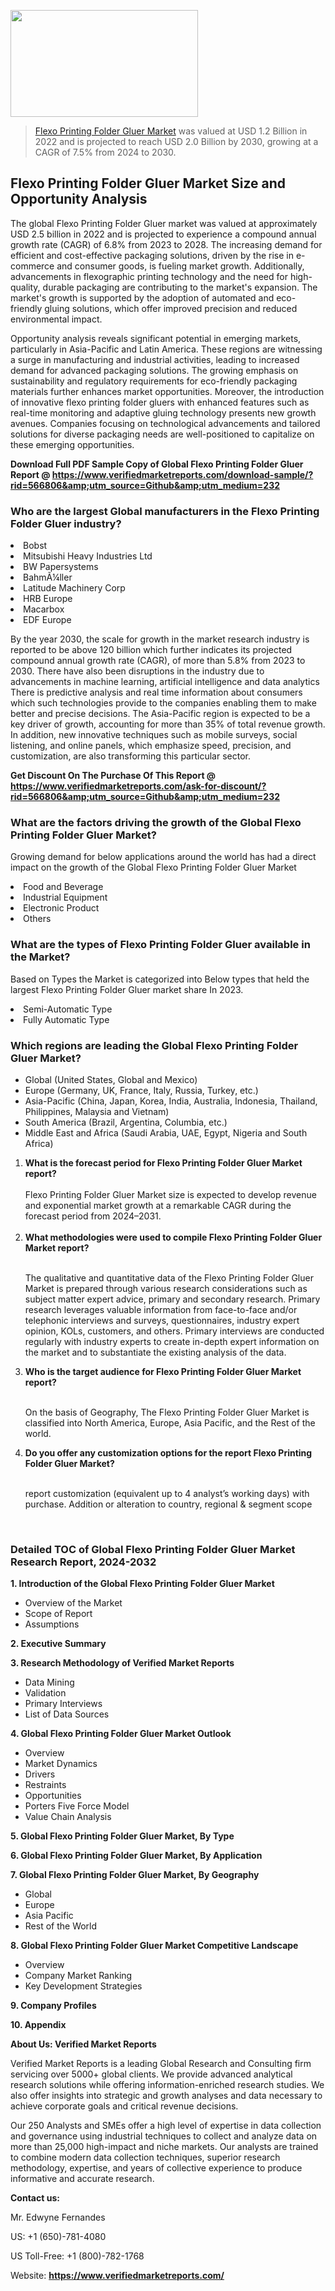 
<img src="https://ffe5etoiles.com/wp-content/uploads/2024/12/MST1-300x171.png" alt="" width="300" height="171" class="alignnone size-medium wp-image-20088" /><blockquote><p><p><a href="https://www.verifiedmarketreports.com/download-sample/?rid=566806&utm_source=Github&utm_medium=232" target="_blank">Flexo Printing Folder Gluer Market</a> was valued at USD 1.2 Billion in 2022 and is projected to reach USD 2.0 Billion by 2030, growing at a CAGR of 7.5% from 2024 to 2030.</p></blockquote><p><h2>Flexo Printing Folder Gluer Market Size and Opportunity Analysis</h2><p>The global Flexo Printing Folder Gluer market was valued at approximately USD 2.5 billion in 2022 and is projected to experience a compound annual growth rate (CAGR) of 6.8% from 2023 to 2028. The increasing demand for efficient and cost-effective packaging solutions, driven by the rise in e-commerce and consumer goods, is fueling market growth. Additionally, advancements in flexographic printing technology and the need for high-quality, durable packaging are contributing to the market's expansion. The market's growth is supported by the adoption of automated and eco-friendly gluing solutions, which offer improved precision and reduced environmental impact.</p><p>Opportunity analysis reveals significant potential in emerging markets, particularly in Asia-Pacific and Latin America. These regions are witnessing a surge in manufacturing and industrial activities, leading to increased demand for advanced packaging solutions. The growing emphasis on sustainability and regulatory requirements for eco-friendly packaging materials further enhances market opportunities. Moreover, the introduction of innovative flexo printing folder gluers with enhanced features such as real-time monitoring and adaptive gluing technology presents new growth avenues. Companies focusing on technological advancements and tailored solutions for diverse packaging needs are well-positioned to capitalize on these emerging opportunities.</p></p><p class=""><strong>Download Full PDF Sample Copy of Global Flexo Printing Folder Gluer Report @ <a href="https://www.verifiedmarketreports.com/download-sample/?rid=566806&amp;utm_source=Github&amp;utm_medium=232" target="_blank">https://www.verifiedmarketreports.com/download-sample/?rid=566806&amp;utm_source=Github&amp;utm_medium=232</a></strong></p><h3 id="" class="">Who are the largest Global manufacturers in the Flexo Printing Folder Gluer industry?</h3><p><li>Bobst</li><li> Mitsubishi Heavy Industries Ltd</li><li> BW Papersystems</li><li> BahmÃ¼ller</li><li> Latitude Machinery Corp</li><li> HRB Europe</li><li> Macarbox</li><li> EDF Europe</li></p><div class=""><div class="" dir="" data-message-author-role="" data-message-id="" data-message-model-slug=""><div class=""><div class=""><div class=""><div class="" dir="" data-message-author-role="" data-message-id="" data-message-model-slug=""><div class=""><div class=""><p>By the year 2030, the scale for growth in the market research industry is reported to be above 120 billion which further indicates its projected compound annual growth rate (CAGR), of more than 5.8% from 2023 to 2030. There have also been disruptions in the industry due to advancements in machine learning, artificial intelligence and data analytics There is predictive analysis and real time information about consumers which such technologies provide to the companies enabling them to make better and precise decisions. The Asia-Pacific region is expected to be a key driver of growth, accounting for more than 35% of total revenue growth. In addition, new innovative techniques such as mobile surveys, social listening, and online panels, which emphasize speed, precision, and customization, are also transforming this particular sector.</p><p><strong>Get Discount On The Purchase Of This Report @&nbsp; <a href="https://www.verifiedmarketreports.com/ask-for-discount/?rid=566806&amp;utm_source=Github&amp;utm_medium=232" target="_blank">https://www.verifiedmarketreports.com/ask-for-discount/?rid=566806&amp;utm_source=Github&amp;utm_medium=232</a></strong></p></div></div></div></div></div></div></div></div><h3 id="" class="">What are the factors driving the growth of the Global Flexo Printing Folder Gluer Market?</h3><p id="" class="">Growing demand for below applications around the world has had a direct impact on the growth of the Global Flexo Printing Folder Gluer Market</p><p id="" class=""><li>Food and Beverage</li><li> Industrial Equipment</li><li> Electronic Product</li><li> Others</li></p><h3 id="" class="">What are the types of Flexo Printing Folder Gluer available in the Market?</h3><p id="" class="">Based on Types the Market is categorized into Below types that held the largest Flexo Printing Folder Gluer market share In 2023.</p><p id="" class=""><li>Semi-Automatic Type</li><li> Fully Automatic Type</li></p><h3 id="" class="">Which regions are leading the Global Flexo Printing Folder Gluer Market?</h3><ul><li>Global (United States, Global and Mexico)</li><li>Europe (Germany, UK, France, Italy, Russia, Turkey, etc.)</li><li>Asia-Pacific (China, Japan, Korea, India, Australia, Indonesia, Thailand, Philippines, Malaysia and Vietnam)</li><li>South America (Brazil, Argentina, Columbia, etc.)</li><li>Middle East and Africa (Saudi Arabia, UAE, Egypt, Nigeria and South Africa)</li></ul><p><ol><li><strong>What is the forecast period for Flexo Printing Folder Gluer Market report?<br /></strong><br /><span data-sheets-root="1" data-sheets-value="{&quot;1&quot;:2,&quot;2&quot;:&quot;XXXX size is expected to develop revenue and exponential market growth at a remarkable CAGR during the forecast period from 2024&ndash;2030.&quot;}" data-sheets-userformat="{&quot;2&quot;:12674,&quot;4&quot;:{&quot;1&quot;:2,&quot;2&quot;:16776960},&quot;10&quot;:2,&quot;11&quot;:0,&quot;15&quot;:&quot;Arial&quot;,&quot;16&quot;:12}">Flexo Printing Folder Gluer Market size is expected to develop revenue and exponential market growth at a remarkable CAGR during the forecast period from 2024&ndash;2031.</span><br /><br /></li><li><strong>What methodologies were used to compile Flexo Printing Folder Gluer Market report?<br /><br /></strong><p>The qualitative and quantitative data of the&nbsp;Flexo Printing Folder Gluer Market is prepared through various research considerations such as subject matter expert advice, primary and secondary research. Primary research leverages valuable information from face-to-face and/or telephonic interviews and surveys, questionnaires, industry expert opinion, KOLs, customers, and others. Primary interviews are conducted regularly with industry experts to create in-depth expert information on the market and to substantiate the existing analysis of the data.&nbsp;</p></li><li><strong>Who is the target audience for Flexo Printing Folder Gluer Market report?<br /><br /></strong><p>On the basis of Geography, The&nbsp;Flexo Printing Folder Gluer Market is classified into North America, Europe, Asia Pacific, and the Rest of the world.</p></li><li><strong>Do you offer any customization options for the report Flexo Printing Folder Gluer Market?<br /><br /></strong><p>report customization (equivalent up to 4 analyst&rsquo;s working days) with purchase. Addition or alteration to country, regional &amp; segment scope</p><p>&nbsp;</p></li></ol></p><h3 id="" class="">Detailed TOC of Global Flexo Printing Folder Gluer Market Research Report, 2024-2032</h3><p id="" class=""><strong>1. Introduction of the Global Flexo Printing Folder Gluer Market</strong></p><ul><li>Overview of the Market</li><li>Scope of Report</li><li>Assumptions</li></ul><p id="" class=""><strong>2. Executive Summary</strong></p><p id="" class=""><strong>3. Research Methodology of&nbsp;Verified Market Reports</strong></p><ul><li>Data Mining</li><li>Validation</li><li>Primary Interviews</li><li>List of Data Sources</li></ul><p id="" class=""><strong>4. Global Flexo Printing Folder Gluer Market Outlook</strong></p><ul><li>Overview</li><li>Market Dynamics</li><li>Drivers</li><li>Restraints</li><li>Opportunities</li><li>Porters Five Force Model</li><li>Value Chain Analysis</li></ul><p id="" class=""><strong>5. Global Flexo Printing Folder Gluer Market, By&nbsp;Type</strong></p><p id="" class=""><strong>6. Global Flexo Printing Folder Gluer Market, By Application</strong></p><p id="" class=""><strong>7. Global Flexo Printing Folder Gluer Market, By Geography</strong></p><ul><li>Global</li><li>Europe</li><li>Asia Pacific</li><li>Rest of the World</li></ul><p id="" class=""><strong>8. Global Flexo Printing Folder Gluer Market Competitive Landscape</strong></p><ul><li>Overview</li><li>Company Market Ranking</li><li>Key Development Strategies</li></ul><p id="" class=""><strong>9. Company Profiles</strong></p><p id="" class=""><strong>10. Appendix</strong></p><p id="" class=""><strong>About Us: Verified Market Reports</strong></p><p id="" class="">Verified Market Reports is a leading Global Research and Consulting firm servicing over 5000+ global clients. We provide advanced analytical research solutions while offering information-enriched research studies. We also offer insights into strategic and growth analyses and data necessary to achieve corporate goals and critical revenue decisions.</p><p id="" class="">Our 250 Analysts and SMEs offer a high level of expertise in data collection and governance using industrial techniques to collect and analyze data on more than 25,000 high-impact and niche markets. Our analysts are trained to combine modern data collection techniques, superior research methodology, expertise, and years of collective experience to produce informative and accurate research.</p><p id="" class=""><strong>Contact us:</strong></p><p id="" class="">Mr. Edwyne Fernandes</p><p id="" class="">US: +1 (650)-781-4080</p><p id="" class="">US Toll-Free: +1 (800)-782-1768</p><p id="" class="">Website: <a target="" data-test-app-aware-link=""><strong>https://www.verifiedmarketreports.com/</strong></a></p>
